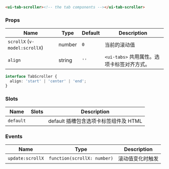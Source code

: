 ```html
<ui-tab-scroller><!-- the tab components --></ui-tab-scroller>
```

### Props

| Name                          | Type   | Default | Description                                |
| ----------------------------- | ------ | ------- | ------------------------------------------ |
| `scrollX` (`v-model:scrollX`) | number | `0`     | 当前的滚动值                               |
| `align`                       | string | `''`    | `<ui-tabs>` 共用属性。选项卡标签对齐方式。 |

```ts
interface TabScroller {
  align: 'start' | 'center' | 'end';
}
```

### Slots

| Name      | Slots | Description                           |
| --------- | ----- | ------------------------------------- |
| `default` |       | default 插槽包含选项卡标签组件及 HTML |

### Events

| Name             | Type                        | Description      |
| ---------------- | --------------------------- | ---------------- |
| `update:scrollX` | `function(scrollX: number)` | 滚动值变化时触发 |
